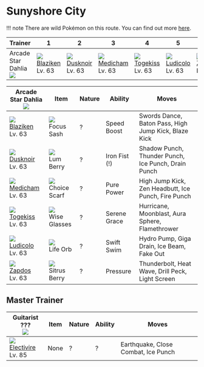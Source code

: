 # Sunyshore City

!!! note
    There are wild Pokémon on this route. You can find out more [here](../../wild_pokemon/sunyshore_city/).


Trainer                           | 1                                | 2                                | 3                                | 4                                | 5                                | 6
---                               | ---                              | ---                              | ---                              | ---                              | ---                              | ---
Arcade Star Dahlia<br>![][dahlia] | ![][257]<br>[Blaziken]<br>Lv. 63 | ![][477]<br>[Dusknoir]<br>Lv. 63 | ![][308]<br>[Medicham]<br>Lv. 63 | ![][468]<br>[Togekiss]<br>Lv. 63 | ![][272]<br>[Ludicolo]<br>Lv. 63 | ![][145]<br>[Zapdos]<br>Lv. 63

Arcade Star Dahlia<br>![][dahlia] | Item                              | Nature | Ability       | Moves
---                               | ---                               | ---    | ---           | ---
![][257]<br>[Blaziken]<br>Lv. 63  | ![][focus-sash]<br>Focus Sash     | ?      | Speed Boost   | Swords Dance, Baton Pass, High Jump Kick, Blaze Kick
![][477]<br>[Dusknoir]<br>Lv. 63  | ![][lum-berry]<br>Lum Berry       | ?      | Iron Fist (!) | Shadow Punch, Thunder Punch, Ice Punch, Drain Punch
![][308]<br>[Medicham]<br>Lv. 63  | ![][choice-scarf]<br>Choice Scarf | ?      | Pure Power    | High Jump Kick, Zen Headbutt, Ice Punch, Fire Punch
![][468]<br>[Togekiss]<br>Lv. 63  | ![][wise-glasses]<br>Wise Glasses | ?      | Serene Grace  | Hurricane, Moonblast, Aura Sphere, Flamethrower
![][272]<br>[Ludicolo]<br>Lv. 63  | ![][life-orb]<br>Life Orb         | ?      | Swift Swim    | Hydro Pump, Giga Drain, Ice Beam, Fake Out
![][145]<br>[Zapdos]<br>Lv. 63    | ![][sitrus-berry]<br>Sitrus Berry | ?      | Pressure      | Thunderbolt, Heat Wave, Drill Peck, Light Screen


## Master Trainer

Guitarist ???<br>![][guitarist]    | Item | Nature | Ability | Moves
---                                | ---  | ---    | ---     | ---
![][466]<br>[Electivire]<br>Lv. 85 | None | ?      | ?       | Earthquake, Close Combat, Ice Punch

[Zapdos]: ../../pokemon_changes/145/
[Blaziken]: ../../pokemon_changes/257/
[Ludicolo]: ../../pokemon_changes/272/
[Medicham]: ../../pokemon_changes/308/
[Electivire]: ../../pokemon_changes/466/
[Togekiss]: ../../pokemon_changes/468/
[Dusknoir]: ../../pokemon_changes/477/
[choice-scarf]: ../img/items/choice-scarf.png
[focus-sash]: ../img/items/focus-sash.png
[life-orb]: ../img/items/life-orb.png
[lum-berry]: ../img/items/lum-berry.png
[sitrus-berry]: ../img/items/sitrus-berry.png
[wise-glasses]: ../img/items/wise-glasses.png
[145]: ../img/pokemon/145.png
[257]: ../img/pokemon/257.png
[272]: ../img/pokemon/272.png
[308]: ../img/pokemon/308.png
[466]: ../img/pokemon/466.png
[468]: ../img/pokemon/468.png
[477]: ../img/pokemon/477.png
[dahlia]: ../img/trainer/dahlia.png
[guitarist]: ../img/trainer/guitarist.png
